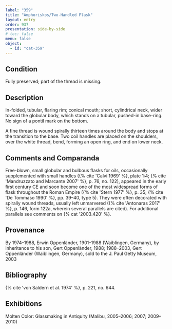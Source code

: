 ```yaml
---
label: "359"
title: "Amphoriskos/Two-Handled Flask"
layout: entry
order: 937
presentation: side-by-side
# toc: false
menu: false
object:
  - id: "cat-359"
---
```


## Condition

Fully preserved; part of the thread is missing.

## Description

In-folded, tubular, flaring rim; conical mouth; short, cylindrical neck, wider toward the globular body, which stands on a tubular, pushed-in base-ring. No sign of a pontil mark on the bottom.

A fine thread is wound spirally thirteen times around the body and stops at the transition to the base. Two coil handles are placed on the shoulders, over the white thread, bend, forming an open ring, and end on lower neck.

## Comments and Comparanda

Free-blown, small globular and bulbous flasks for oils, occasionally supplemented with small handles ({% cite 'Calvi 1969' %}, plate 1:4; {% cite 'Mandruzzato and Marcante 2007' %}, p. 76, no. 122), appeared in the early first century CE and soon become one of the most widespread forms of flask throughout the Roman Empire ({% cite 'Stern 1977' %}, p. 35; {% cite 'De Tommaso 1990' %}, pp. 39–40, type 5). They were often decorated with spirally wound threads, usually left unmarvered ({% cite 'Antonaras 2017' %}, p. 146, form 122a, wherein several parallels are cited). For additional parallels see comments on {% cat '2003.420' %}.

## Provenance

By 1974–1988, Erwin Oppenländer, 1901–1988 (Waiblingen, Germany), by inheritance to his son, Gert Oppenländer, 1988; 1988–2003, Gert Oppenländer (Waiblingen, Germany), sold to the J. Paul Getty Museum, 2003

## Bibliography

{% cite 'von Saldern et al. 1974' %}, p. 221, no. 644.

## Exhibitions

Molten Color: Glassmaking in Antiquity (Malibu, 2005–2006; 2007; 2009–2010)